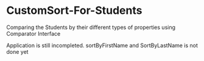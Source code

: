 # CustomSort-For-Students
Comparing the Students by their different types of properties using Comparator Interface

Application is still incompleted. sortByFirstName and SortByLastName is not done yet
